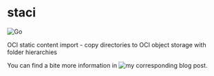 # staci

![Go](https://github.com/maxjahn/staci/workflows/Go/badge.svg)

OCI static content import - copy directories to OCI object storage with folder hierarchies

You can find a bite more information in ![my corresponding blog post](https://blog.maxjahn.at/2020/07/simple-hosting-of-static-web-content-on-oracle-cloud-oci/).
